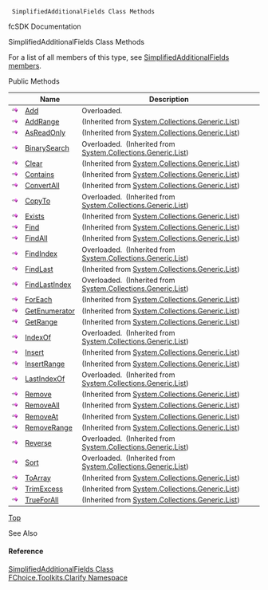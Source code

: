 ﻿     SimplifiedAdditionalFields Class Methods                                                   

fcSDK Documentation

SimplifiedAdditionalFields Class Methods

For a list of all members of this type, see [SimplifiedAdditionalFields members](FChoice.Toolkits.Clarify~FChoice.Toolkits.Clarify.SimplifiedAdditionalFields_members.md).

Public Methods

|   | Name | Description |
| --- | --- | --- |
| ![Public Method](dotnetimages/publicMethod.png) | [Add](FChoice.Toolkits.Clarify~FChoice.Toolkits.Clarify.SimplifiedAdditionalFields~Add.md) | Overloaded.    |
| ![Public Method](dotnetimages/publicMethod.png) | [AddRange](#) | (Inherited from [System.Collections.Generic.List<SimplifiedAdditionalField>](#)) |
| ![Public Method](dotnetimages/publicMethod.png) | [AsReadOnly](#) | (Inherited from [System.Collections.Generic.List<SimplifiedAdditionalField>](#)) |
| ![Public Method](dotnetimages/publicMethod.png) | [BinarySearch](#) | Overloaded.  (Inherited from [System.Collections.Generic.List<SimplifiedAdditionalField>](#)) |
| ![Public Method](dotnetimages/publicMethod.png) | [Clear](#) | (Inherited from [System.Collections.Generic.List<SimplifiedAdditionalField>](#)) |
| ![Public Method](dotnetimages/publicMethod.png) | [Contains](#) | (Inherited from [System.Collections.Generic.List<SimplifiedAdditionalField>](#)) |
| ![Public Method](dotnetimages/publicMethod.png) | [ConvertAll](#) | (Inherited from [System.Collections.Generic.List<SimplifiedAdditionalField>](#)) |
| ![Public Method](dotnetimages/publicMethod.png) | [CopyTo](#) | Overloaded.  (Inherited from [System.Collections.Generic.List<SimplifiedAdditionalField>](#)) |
| ![Public Method](dotnetimages/publicMethod.png) | [Exists](#) | (Inherited from [System.Collections.Generic.List<SimplifiedAdditionalField>](#)) |
| ![Public Method](dotnetimages/publicMethod.png) | [Find](#) | (Inherited from [System.Collections.Generic.List<SimplifiedAdditionalField>](#)) |
| ![Public Method](dotnetimages/publicMethod.png) | [FindAll](#) | (Inherited from [System.Collections.Generic.List<SimplifiedAdditionalField>](#)) |
| ![Public Method](dotnetimages/publicMethod.png) | [FindIndex](#) | Overloaded.  (Inherited from [System.Collections.Generic.List<SimplifiedAdditionalField>](#)) |
| ![Public Method](dotnetimages/publicMethod.png) | [FindLast](#) | (Inherited from [System.Collections.Generic.List<SimplifiedAdditionalField>](#)) |
| ![Public Method](dotnetimages/publicMethod.png) | [FindLastIndex](#) | Overloaded.  (Inherited from [System.Collections.Generic.List<SimplifiedAdditionalField>](#)) |
| ![Public Method](dotnetimages/publicMethod.png) | [ForEach](#) | (Inherited from [System.Collections.Generic.List<SimplifiedAdditionalField>](#)) |
| ![Public Method](dotnetimages/publicMethod.png) | [GetEnumerator](#) | (Inherited from [System.Collections.Generic.List<SimplifiedAdditionalField>](#)) |
| ![Public Method](dotnetimages/publicMethod.png) | [GetRange](#) | (Inherited from [System.Collections.Generic.List<SimplifiedAdditionalField>](#)) |
| ![Public Method](dotnetimages/publicMethod.png) | [IndexOf](#) | Overloaded.  (Inherited from [System.Collections.Generic.List<SimplifiedAdditionalField>](#)) |
| ![Public Method](dotnetimages/publicMethod.png) | [Insert](#) | (Inherited from [System.Collections.Generic.List<SimplifiedAdditionalField>](#)) |
| ![Public Method](dotnetimages/publicMethod.png) | [InsertRange](#) | (Inherited from [System.Collections.Generic.List<SimplifiedAdditionalField>](#)) |
| ![Public Method](dotnetimages/publicMethod.png) | [LastIndexOf](#) | Overloaded.  (Inherited from [System.Collections.Generic.List<SimplifiedAdditionalField>](#)) |
| ![Public Method](dotnetimages/publicMethod.png) | [Remove](#) | (Inherited from [System.Collections.Generic.List<SimplifiedAdditionalField>](#)) |
| ![Public Method](dotnetimages/publicMethod.png) | [RemoveAll](#) | (Inherited from [System.Collections.Generic.List<SimplifiedAdditionalField>](#)) |
| ![Public Method](dotnetimages/publicMethod.png) | [RemoveAt](#) | (Inherited from [System.Collections.Generic.List<SimplifiedAdditionalField>](#)) |
| ![Public Method](dotnetimages/publicMethod.png) | [RemoveRange](#) | (Inherited from [System.Collections.Generic.List<SimplifiedAdditionalField>](#)) |
| ![Public Method](dotnetimages/publicMethod.png) | [Reverse](#) | Overloaded.  (Inherited from [System.Collections.Generic.List<SimplifiedAdditionalField>](#)) |
| ![Public Method](dotnetimages/publicMethod.png) | [Sort](#) | Overloaded.  (Inherited from [System.Collections.Generic.List<SimplifiedAdditionalField>](#)) |
| ![Public Method](dotnetimages/publicMethod.png) | [ToArray](#) | (Inherited from [System.Collections.Generic.List<SimplifiedAdditionalField>](#)) |
| ![Public Method](dotnetimages/publicMethod.png) | [TrimExcess](#) | (Inherited from [System.Collections.Generic.List<SimplifiedAdditionalField>](#)) |
| ![Public Method](dotnetimages/publicMethod.png) | [TrueForAll](#) | (Inherited from [System.Collections.Generic.List<SimplifiedAdditionalField>](#)) |

[Top](#top)

See Also

#### Reference

[SimplifiedAdditionalFields Class](FChoice.Toolkits.Clarify~FChoice.Toolkits.Clarify.SimplifiedAdditionalFields.md)  
[FChoice.Toolkits.Clarify Namespace](FChoice.Toolkits.Clarify~FChoice.Toolkits.Clarify_namespace.md)
